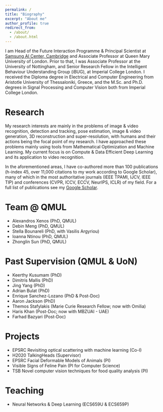 ```yaml
---
permalink: /
title: "Biography"
excerpt: "About me"
author_profile: true
redirect_from: 
  - /about/
  - /about.html
---
```


I am Head of the Future Interaction Programme & Principal Scientist at [Samsung AI Center, Cambridge](https://research.samsung.com/aicenter_cambridge) and Associate Professor at Queen Mary University of London. Prior to that, I was Associate Professor at the University of Nottingham, and Senior Research Fellow in the Intelligent Behaviour Understanding Group (iBUG), at Imperial College London. 
I received the Diploma degree in Electrical and Computer Engineering from Aristotle University of Thessaloniki, Greece, and the M.Sc. and Ph.D. degrees in Signal Processing and Computer Vision both from Imperial College London.


# Research 
My research interests are mainly in the problems of image & video recognition, detection and tracking, pose estimation, image & video generation, 3D reconstruction and super-resolution, with humans and their actions being the focal point of my research. I have approached these problems mainly using tools from Mathematical Optimization and Machine Learning. My current focus is on Compute & Data Efficient Deep Learning and its application to video recognition.

In the aforementioned areas, I have co-authored more than 100 publications (h-index 45, over 11,000 citations to my work according to Google Scholar), many of which in the most authoritative journals (IEEE TPAMI, IJCV, IEEE TIP) and conferences (CVPR, ICCV, ECCV, NeurIPS, ICLR) of my field. For a full list of publications see my [Google Scholar](https://scholar.google.co.uk/citations?user=D4JkWxf-8fwC&hl=en&oi=ao).

# Team @ QMUL
* Alexandros Xenos (PhD, QMUL)
* Debin Meng (PhD, QMUL)
* Stella Bounareli (PhD, with Vasilis Argyriou)
* Ioanna Ntinou (PhD, QMUL)
* Zhonglin Sun (PhD, QMUL)

# Past Supervision (QMUL & UoN) 
* Keerthy Kusumam (PhD)
* Dimitris Mallis (PhD)
* Jing Yang (PhD)
* Adrian Bulat (PhD)
* Enrique Sanchez-Lozano (PhD & Post-Doc)
* Aaron Jackson (PhD)
* Themos Stafylakis (Marie Curie Research Fellow; now with Omilia)
* Haris Khan (Post-Doc; now with MBZUAI - UAE)
* Farhad Bazyari (Post-Doc)

# Projects 
* EPSRC Revisiting optical scattering with machine learning (Co-I)
* H2020 TalkingHeads (Supervisor)
* EPSRC Facial Deformable Models of Animals (PI)
* Visible Signs of Feline Pain (PI for Computer Science)
* TSB Novel computer vision techniques for food quality analysis (PI)

# Teaching 

* Neural Networks & Deep Learning (ECS659U & ECS659P)
